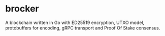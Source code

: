 # brocker
A blockchain written in Go with ED25519 encryption, UTXO model, protobuffers for encoding, gRPC transport and Proof Of Stake consensus.
